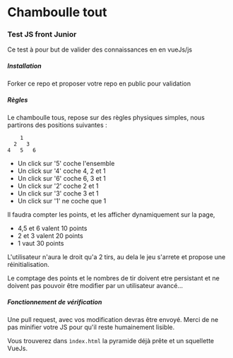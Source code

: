 # Chamboulle tout
### Test JS front Junior

Ce test à pour but de valider des connaissances en en vueJs/js

##### Installation

Forker ce repo
et proposer votre repo en public pour validation

##### Règles 

Le chamboulle tous, repose sur des règles physiques simples, nous partirons des positions suivantes :

        1
      2   3
    4   5   6
    
* Un click sur '5' coche l'ensemble
* Un click sur '4' coche 4, 2 et 1
* Un click sur '6' coche 6, 3 et 1
* Un click sur '2' coche 2 et 1
* Un click sur '3' coche 3 et 1
* Un click sur '1' ne coche que 1

Il faudra compter les points, et les afficher dynamiquement sur la page,
* 4,5 et 6 valent 10 points
* 2 et 3 valent 20 points
* 1 vaut 30 points

L'utilisateur n'aura le droit qu'a 2 tirs, au dela le jeu s'arrete et propose une réinitialisation.

Le comptage des points et le nombres de tir doivent etre persistant et ne doivent pas pouvoir être modifier par un utilisateur avancé...

##### Fonctionnement de vérification

Une pull request, avec vos modification devras être envoyé.
Merci de ne pas minifier votre JS pour qu'il reste humainement lisible.

Vous trouverez dans `ìndex.html` la pyramide déjà prête et un squellette VueJs.
